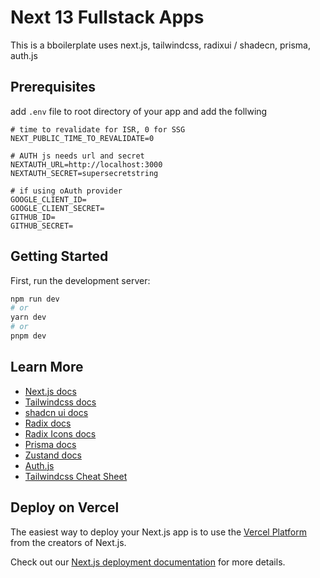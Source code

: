 # Next 13 Fullstack Apps

This is a bboilerplate uses next.js, tailwindcss, radixui / shadecn, prisma, auth.js

## Prerequisites

add `.env` file to root directory of your app and add the follwing

```.env
# time to revalidate for ISR, 0 for SSG
NEXT_PUBLIC_TIME_TO_REVALIDATE=0

# AUTH js needs url and secret
NEXTAUTH_URL=http://localhost:3000
NEXTAUTH_SECRET=supersecretstring

# if using oAuth provider
GOOGLE_CLIENT_ID=
GOOGLE_CLIENT_SECRET=
GITHUB_ID=
GITHUB_SECRET=
```

## Getting Started

First, run the development server:

```bash
npm run dev
# or
yarn dev
# or
pnpm dev
```

## Learn More

- [Next.js docs](https://nextjs.org/docs)
- [Tailwindcss docs](https://tailwindcss.com/docs/installation)
- [shadcn ui docs](https://ui.shadcn.com/docs)
- [Radix docs](https://www.radix-ui.com/docs/primitives/overview/introduction)
- [Radix Icons docs](https://icons.radix-ui.com/)
- [Prisma docs](https://www.prisma.io/docs)
- [Zustand docs](https://docs.pmnd.rs/zustand/getting-started/introduction)
- [Auth.js](https://authjs.dev/)
- [Tailwindcss Cheat Sheet](https://tailwindcomponents.com/cheatsheet/)

## Deploy on Vercel

The easiest way to deploy your Next.js app is to use the [Vercel Platform](https://vercel.com/new?utm_medium=default-template&filter=next.js&utm_source=create-next-app&utm_campaign=create-next-app-readme) from the creators of Next.js.

Check out our [Next.js deployment documentation](https://nextjs.org/docs/deployment) for more details.

